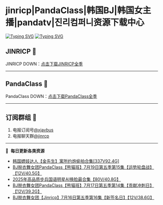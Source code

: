 # jinricp|PandaClass|韩国BJ|韩国女主播|pandatv|진리컴퍼니资源下载中心   
[![Typing SVG](https://readme-typing-svg.herokuapp.com?font=Fira+Code&pause=1000&center=true&vCenter=true&random=true&width=435&lines=所有链接都需要翻墙访问)](https://jinri-cp.neocities.org/free.html)
[![Typing SVG](https://readme-typing-svg.herokuapp.com?font=Fira+Code&pause=1000&center=true&vCenter=true&random=true&width=435&lines=点击进入福利资源下载中心)](https://pandaclass.neocities.org/)
## JINRICP 👋   
JINRICP DOWN：[点击下载JINRICP全季](https://mypikpak.com/s/VODz7HXQoqcX0UrvaXfDtFoPo1)
****
## PandaClass 💯   
PandaClass DOWN：[点击下载PandaClass全季](https://mypikpak.com/s/VOKOTZkoEnkyvCnELVSquM97o1)   
****
## 订阅群组 🔞
1. 电报订阅号[@xjavbus](https://t.me/xjavbus)
2. 电报聊天群[@jinrcp](https://t.me/jinrcp)
**** 
📕 &nbsp;**每日更新各类资源**
<!-- BLOG-POST-LIST:START -->
- [韩国嫖妓达人【金先生】寓所约炮偷拍合集[337V92.4G]](https://fuli.rulel.com/454.html)
- [BJ脱衣舞女团PandaClass【熊猫班】7月19日第五季第15集【运势轮盘战】【12V/40.5G】](https://fuli.rulel.com/453.html)
- [2025年高品质步兵国语明星AI换脸最合集【80V/40.8G】](https://fuli.rulel.com/452.html)
- [BJ脱衣舞女团PandaClass【熊猫班】7月17日第五季第14集【贡献冲刺日】【12V/39.2G】](https://fuli.rulel.com/451.html)
- [BJ脱衣舞女团【Jinricp】7月16日第五季第16集【新签名日】【12V/38.6G】](https://fuli.rulel.com/449.html)
<!-- BLOG-POST-LIST:END -->
